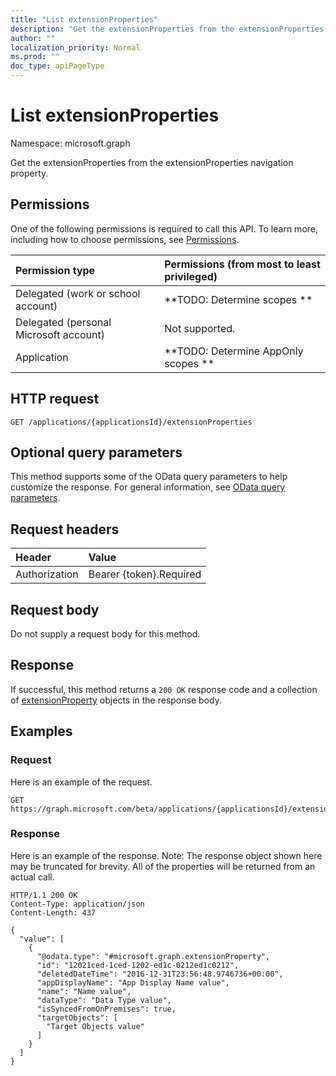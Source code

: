 ```yaml
---
title: "List extensionProperties"
description: "Get the extensionProperties from the extensionProperties navigation property."
author: ""
localization_priority: Normal
ms.prod: ""
doc_type: apiPageType
---
```


# List extensionProperties

Namespace: microsoft.graph

Get the extensionProperties from the extensionProperties navigation property.

## Permissions
One of the following permissions is required to call this API. To learn more, including how to choose permissions, see [Permissions](/concepts/permissions-reference.md).

|Permission type|Permissions (from most to least privileged)|
|:---|:---|
|Delegated (work or school account)|**TODO: Determine scopes **|
|Delegated (personal Microsoft account)|Not supported.|
|Application|**TODO: Determine AppOnly scopes **|

## HTTP request
<!-- {
  "blockType": "ignored"
}
-->
``` http
GET /applications/{applicationsId}/extensionProperties
```

## Optional query parameters
This method supports some of the OData query parameters to help customize the response. For general information, see [OData query parameters](/graph/query-parameters).

## Request headers
|Header|Value|
|:---|:---|
|Authorization|Bearer {token}.Required|

## Request body
Do not supply a request body for this method.

## Response
If successful, this method returns a `200 OK` response code and a collection of [extensionProperty](../resources/extensionproperty.md) objects in the response body.

## Examples

### Request
Here is an example of the request.
<!-- {
  "blockType": "request",
  "name": "get_extensionproperty"
}
-->
``` http
GET https://graph.microsoft.com/beta/applications/{applicationsId}/extensionProperties
```

### Response
Here is an example of the response. Note: The response object shown here may be truncated for brevity. All of the properties will be returned from an actual call.
<!-- {
  "blockType": "response",
  "truncated": true,
  "@odata.type": "collection(microsoft.graph.extensionproperty)"
}
-->
``` http
HTTP/1.1 200 OK
Content-Type: application/json
Content-Length: 437

{
  "value": [
    {
      "@odata.type": "#microsoft.graph.extensionProperty",
      "id": "12021ced-1ced-1202-ed1c-0212ed1c0212",
      "deletedDateTime": "2016-12-31T23:56:48.9746736+00:00",
      "appDisplayName": "App Display Name value",
      "name": "Name value",
      "dataType": "Data Type value",
      "isSyncedFromOnPremises": true,
      "targetObjects": [
        "Target Objects value"
      ]
    }
  ]
}
```

